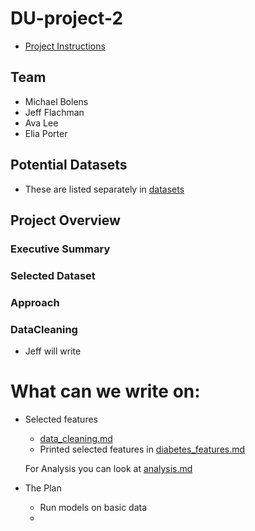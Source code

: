 # DU-project-2

- [Project Instructions](project-2-overview.md)

## Team
 - Michael Bolens
 - Jeff Flachman
 - Ava Lee
 - Elia Porter


 ## Potential Datasets

- These are listed separately in [datasets](data_sets.md)

## Project Overview

### Executive Summary


### Selected Dataset


### Approach

### DataCleaning 

- Jeff will write



# What can we write on:

- Selected features
    - [data_cleaning.md](data_cleaning.md)
    - Printed selected features in [diabetes_features.md](diabetes_features.md)

    For Analysis you can look at [analysis.md](analysis.md)



- The Plan
    - Run models on basic data
    - 